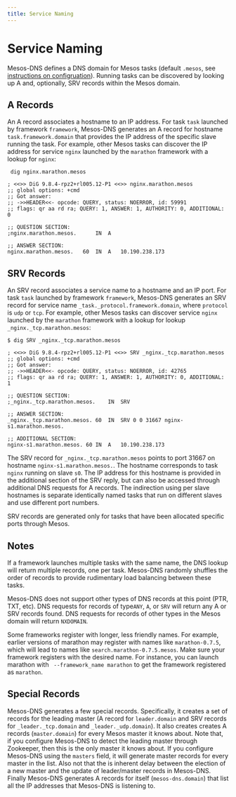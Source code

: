 ```yaml
---
title: Service Naming
---
```


# Service Naming

Mesos-DNS defines a DNS domain for Mesos tasks (default `.mesos`, see [instructions on configruation](configuration-parameters.html)). Running tasks can be discovered by looking up A and, optionally, SRV records within the Mesos domain. 

## A Records

An A record associates a hostname to an IP address. For task `task` launched by framework `framework`, Mesos-DNS generates an A record for hostname `task.framework.domain` that provides the IP address of the specific slave running the task. For example, other Mesos tasks can discover the IP address for service `nginx` launched by the `marathon` framework with a lookup for `nginx`:

``` console
 dig nginx.marathon.mesos

; <<>> DiG 9.8.4-rpz2+rl005.12-P1 <<>> nginx.marathon.mesos
;; global options: +cmd
;; Got answer:
;; ->>HEADER<<- opcode: QUERY, status: NOERROR, id: 59991
;; flags: qr aa rd ra; QUERY: 1, ANSWER: 1, AUTHORITY: 0, ADDITIONAL: 0

;; QUESTION SECTION:
;nginx.marathon.mesos.		IN	A

;; ANSWER SECTION:
nginx.marathon.mesos.	60	IN	A	10.190.238.173
```
 
## SRV Records

An SRV record associates a service name to a hostname and an IP port.  For task `task` launched by framework `framework`, Mesos-DNS generates an SRV record for service name `_task._protocol.framework.domain`, where `protocol` is `udp` or `tcp`. For example, other Mesos tasks can discover service `nginx` launched by the `marathon` framework with a lookup for lookup `_nginx._tcp.marathon.mesos`:

``` console
$ dig SRV _nginx._tcp.marathon.mesos

; <<>> DiG 9.8.4-rpz2+rl005.12-P1 <<>> SRV _nginx._tcp.marathon.mesos
;; global options: +cmd
;; Got answer:
;; ->>HEADER<<- opcode: QUERY, status: NOERROR, id: 42765
;; flags: qr aa rd ra; QUERY: 1, ANSWER: 1, AUTHORITY: 0, ADDITIONAL: 1

;; QUESTION SECTION:
;_nginx._tcp.marathon.mesos.	IN	SRV

;; ANSWER SECTION:
_nginx._tcp.marathon.mesos. 60	IN	SRV	0 0 31667 nginx-s1.marathon.mesos.

;; ADDITIONAL SECTION:
nginx-s1.marathon.mesos. 60	IN	A	10.190.238.173
``` 

The SRV record for `_nginx._tcp.marathon.mesos` points to port 31667 on hostname `nginx-s1.marathon.mesos.`. The hostname corresponds to task `nginx` running on slave `s0`. The IP address for this hostname is provided in the additional section of the SRV reply, but can also be accessed through additional DNS requests for A records. The indirection using per slave hostnames is separate identically named tasks that run on different slaves and use different port numbers. 

SRV records are generated only for tasks that have been allocated specific ports through Mesos. 

## Notes

If a framework launches multiple tasks with the same name, the DNS lookup will return multiple records, one per task. Mesos-DNS randomly shuffles the order of records to provide rudimentary load balancing between these tasks. 

Mesos-DNS does not support other types of DNS records at this point (PTR, TXT, etc). DNS requests for records of type`ANY`, `A`, or `SRV` will return any A or SRV records found. DNS requests for records of other types in the Mesos domain will return `NXDOMAIN`.

Some frameworks register with longer, less friendly names. For example, earlier versions of marathon may register with names like `marathon-0.7.5`, which will lead to names like `search.marathon-0.7.5.mesos`. Make sure your framework registers with the desired name. For instance, you can launch marathon with ` --framework_name marathon` to get the framework registered as `marathon`.  

## Special Records

Mesos-DNS generates a few special records. Specifically, it creates a set of records for the leading master (A record for `leader.domain` and SRV records for `_leader._tcp.domain` and `_leader._udp.domain`). It also creates creates A records (`master.domain`) for every Mesos master it knows about. Note that, if you configure Mesos-DNS to detect the leading master through Zookeeper, then this is the only master it knows about. If you configure Mesos-DNS using the `masters` field, it will generate master records for every master in the list. Also not that the is inherent delay between the election of a new master and the update of leader/master records in Mesos-DNS. Finally Mesos-DNS generates A records for itself (`mesos-dns.domain`) that list all the IP addresses that Mesos-DNS is listening to. 

